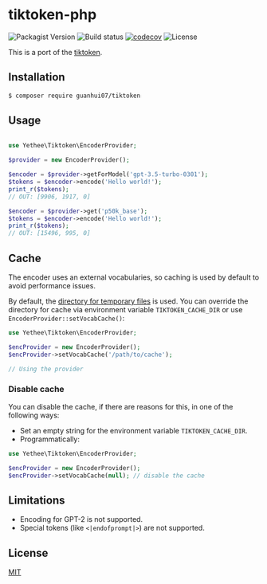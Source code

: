 # tiktoken-php

![Packagist Version](https://img.shields.io/packagist/v/yethee/tiktoken)
![Build status](https://img.shields.io/github/actions/workflow/status/yethee/tiktoken-php/ci.yml?branch=master)
[![codecov](https://codecov.io/github/yethee/tiktoken-php/graph/badge.svg)](https://codecov.io/github/yethee/tiktoken-php)
![License](https://img.shields.io/github/license/yethee/tiktoken-php)

This is a port of the [tiktoken](https://github.com/openai/tiktoken).

## Installation

```bash
$ composer require guanhui07/tiktoken
```

## Usage

```php

use Yethee\Tiktoken\EncoderProvider;

$provider = new EncoderProvider();

$encoder = $provider->getForModel('gpt-3.5-turbo-0301');
$tokens = $encoder->encode('Hello world!');
print_r($tokens);
// OUT: [9906, 1917, 0]

$encoder = $provider->get('p50k_base');
$tokens = $encoder->encode('Hello world!');
print_r($tokens);
// OUT: [15496, 995, 0]
```

## Cache

The encoder uses an external vocabularies, so caching is used by default
to avoid performance issues.

By default, the [directory for temporary files](https://www.php.net/manual/en/function.sys-get-temp-dir.php) is used.
You can override the directory for cache via environment variable `TIKTOKEN_CACHE_DIR`
or use `EncoderProvider::setVocabCache()`:

```php
use Yethee\Tiktoken\EncoderProvider;

$encProvider = new EncoderProvider();
$encProvider->setVocabCache('/path/to/cache');

// Using the provider
```

### Disable cache

You can disable the cache, if there are reasons for this,
in one of the following ways:

* Set an empty string for the environment variable `TIKTOKEN_CACHE_DIR`.
* Programmatically:

```php
use Yethee\Tiktoken\EncoderProvider;

$encProvider = new EncoderProvider();
$encProvider->setVocabCache(null); // disable the cache
```

## Limitations

* Encoding for GPT-2 is not supported.
* Special tokens (like `<|endofprompt|>`) are not supported.

## License

[MIT](./LICENSE)
